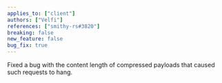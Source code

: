 ```yaml
---
applies_to: ["client"]
authors: ["Velfi"]
references: ["smithy-rs#3820"]
breaking: false
new_feature: false
bug_fix: true
---
```


Fixed a bug with the content length of compressed payloads that caused such requests to hang.

